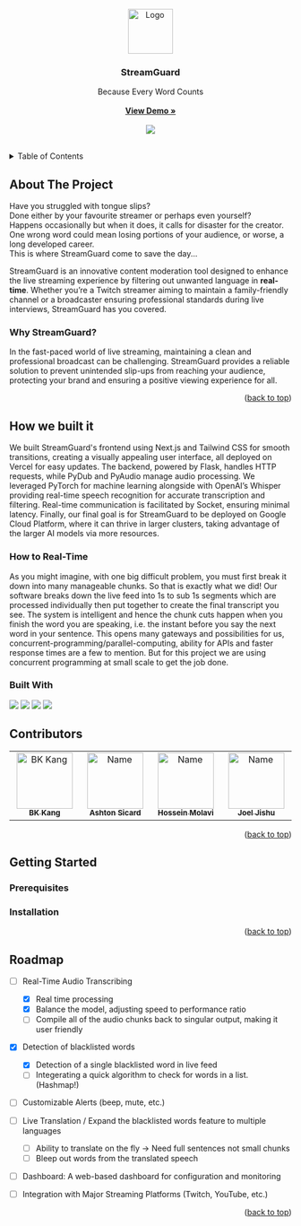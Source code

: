 <!-- PROJECT LOGO -->
<br />
<div align="center">
  <a href="https://github.com/bkctrl/biquadris">
    <img src="https://github.com/user-attachments/assets/fb30e9e2-190f-4956-b198-ff73249fe4ad" alt="Logo" height="80">
  </a>

<h3 align="center">StreamGuard</h3>
  <p align="center">Because Every Word Counts<br/><br/>
    <a href="DEMO LINK, TO BE UPDATED AFTER WE'RE DONE"><strong>View Demo »</strong></a><br /><br />
    <a href="https://devpost.com/software/streamguard"><img src="https://img.shields.io/badge/Devpost-003E54?style=for-the-badge&logo=Devpost&logoColor=white"></a>
    <br />
    <br />
  </p>
</div>


<!-- TABLE OF CONTENTS -->
<details>
  <summary>Table of Contents</summary>
  <ol>
    <li>
      <a href="#about-the-project">About The Project</a>
      <ul>
        <li><a href="#built-with">Built With</a></li>
      </ul>
    </li>
    <li>
      <a href="#getting-started">Getting Started</a>
      <ul>
        <li><a href="#prerequisites">Prerequisites</a></li>
        <li><a href="#installation">Installation</a></li>
      </ul>
    </li>
    <li><a href="#usage">Usage</a></li>
    <li><a href="#roadmap">Roadmap</a></li>
    <li><a href="#acknowledgments">Acknowledgments</a></li>
  </ol>
</details>



<!-- ABOUT THE PROJECT -->
## About The Project
Have you struggled with tongue slips?  
Done either by your favourite streamer or perhaps even yourself?  
Happens occasionally but when it does, it calls for disaster for the creator. One wrong word could mean losing portions of your audience, or worse, a long developed career.  
This is where StreamGuard come to save the day...  

StreamGuard is an innovative content moderation tool designed to enhance the live streaming experience by filtering out unwanted language in **real-time**. Whether you’re a Twitch streamer aiming to maintain a family-friendly channel or a broadcaster ensuring professional standards during live interviews, StreamGuard has you covered.

### Why StreamGuard?
In the fast-paced world of live streaming, maintaining a clean and professional broadcast can be challenging. StreamGuard provides a reliable solution to prevent unintended slip-ups from reaching your audience, protecting your brand and ensuring a positive viewing experience for all.

<p align="right">(<a href="#readme-top">back to top</a>)</p>

## How we built it
We built StreamGuard's frontend using Next.js and Tailwind CSS for smooth transitions, creating a visually appealing user interface, all deployed on Vercel for easy updates. The backend, powered by Flask, handles HTTP requests, while PyDub and PyAudio manage audio processing. We leveraged PyTorch for machine learning alongside with OpenAI’s Whisper providing real-time speech recognition for accurate transcription and filtering. Real-time communication is facilitated by Socket, ensuring minimal latency. Finally, our final goal is for StreamGuard to be deployed on Google Cloud Platform, where it can thrive in larger clusters, taking advantage of the larger AI models via more resources. 

### How to Real-Time
As you might imagine, with one big difficult problem, you must first break it down into many manageable chunks. So that is exactly what we did! Our software breaks down the live feed into 1s to sub 1s segments which are processed individually then put together to create the final transcript you see. The system is intelligent and hence the chunk cuts happen when you finish the word you are speaking, i.e. the instant before you say the next word in your sentence. This opens many gateways and possibilities for us, concurrent-programming/parallel-computing, ability for APIs and faster response times are a few to mention. But for this project we are using concurrent programming at small scale to get the job done.
  
### Built With
<a href=""><img src="https://img.shields.io/badge/python-3670A0?style=for-the-badge&logo=python&logoColor=ffdd54"></a>
<a href=""><img src="https://img.shields.io/badge/flask-%23000.svg?style=for-the-badge&logo=flask&logoColor=white"></a>
<a href=""><img src="https://img.shields.io/badge/Next-black?style=for-the-badge&logo=next.js&logoColor=white"></a>
<a href=""><img src="https://img.shields.io/badge/typescript-%23007ACC.svg?style=for-the-badge&logo=typescript&logoColor=white"></a>

## Contributors
<table>
  <tbody>
    <tr>
      <td align="center" valign="top" width="14.28%"><a href="https://github.com/bkctrl"><img src="https://avatars.githubusercontent.com/u/112859636?v=4?s=100" width="100px;" alt="BK Kang"/><br /><sub><b>BK Kang</b></sub></a><br /></td>
      <td align="center" valign="top" width="14.28%"><a href="https://github.com/ashsic"><img src="https://avatars.githubusercontent.com/u/99445200?v=4" width="100px;" alt="Name"/><br /><sub><b>Ashton Sicard</b></sub></a><br /></td>
      <td align="center" valign="top" width="14.28%"><a href="https://github.com/hmolavi"><img src="https://avatars.githubusercontent.com/u/75816912?v=4" width="100px;" alt="Name"/><br /><sub><b>
Hossein Molavi
</b></sub></a><br /></td>
      <td align="center" valign="top" width="14.28%"><a href="https://github.com/JackFrostDJ"><img src="https://avatars.githubusercontent.com/u/48857558?v=4" width="100px;" alt="Name"/><br /><sub><b>Joel Jishu
</b></sub></a><br /></td>
    </tr>
  </tbody>
</table>

<p align="right">(<a href="#readme-top">back to top</a>)</p>




<!-- GETTING STARTED -->
## Getting Started


### Prerequisites


### Installation


<p align="right">(<a href="#readme-top">back to top</a>)</p>

<!-- ROADMAP -->
## Roadmap
- [ ] Real-Time Audio Transcribing
  - [X] Real time processing
  - [X] Balance the model, adjusting speed to performance ratio
  - [ ] Compile all of the audio chunks back to singular output, making it user friendly
- [X] Detection of blacklisted words
  - [X] Detection of a single blacklisted word in live feed
  - [ ] Integerating a quick algorithm to check for words in a list. (Hashmap!)
- [ ] Customizable Alerts (beep, mute, etc.)
- [ ] Live Translation / Expand the blacklisted words feature to multiple languages
  - [ ] Ability to translate on the fly -> Need full sentences not small chunks
  - [ ] Bleep out words from the translated speech
- [ ] Dashboard: A web-based dashboard for configuration and monitoring
- [ ] Integration with Major Streaming Platforms (Twitch, YouTube, etc.)


<p align="right">(<a href="#readme-top">back to top</a>)</p>

